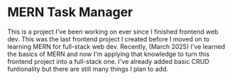 # MERN Task Manager

This is a project I've been working on ever since I finished frontend web dev. This was the last frontend project I created before I moved on to learning MERN for full-stack web dev.
Recently, (March 2025) I've learned the basics of MERN and now I'm applying that knowledge to turn this frontend project into a full-stack one. I've already added basic CRUD funtionality but there are still many things I plan to add.
